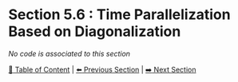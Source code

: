 # Section 5.6 : Time Parallelization Based on Diagonalization

_No code is associated to this section_

[:book: Table of Content](../README.md) | [:arrow_left: Previous Section](../sec5.5/README.md) | [:arrow_right: Next Section](../sec5.7/README.md)